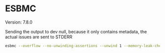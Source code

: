 # ESBMC

Version: 7.8.0

Sending the output to dev null, because it only contains metadata, the actual issues are sent to STDERR

```bash
esbmc --overflow --no-unwinding-assertions --unwind 1 --memory-leak-check --timeout 100 --multi-property --file-output /dev/null test.c 2> report.txt
```
